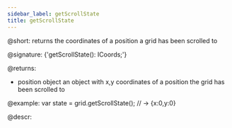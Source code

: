 ```yaml
---
sidebar_label: getScrollState
title: getScrollState
---          
```


@short: returns the coordinates of a position a grid has been scrolled to

@signature: {'getScrollState(): ICoords;'}

@returns:
-  position		object		an object with x,y coordinates of a position the grid has been scrolled to

@example:
var state = grid.getScrollState(); // -> {x:0,y:0}

@descr:

[comment]: # (@related: grid/usage.md#controlling-scroll-behavior)
